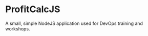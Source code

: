 ProfitCalcJS
============

A small, simple NodeJS application used for DevOps training and workshops.

